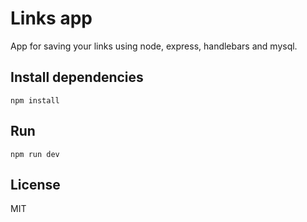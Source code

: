 # Links app
App for saving your links using node, express, handlebars and mysql.

## Install dependencies
```
npm install
```
## Run
```
npm run dev
```
## License
MIT